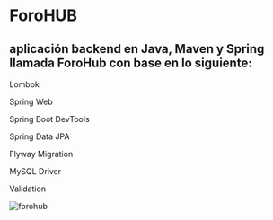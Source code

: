 # ForoHUB

## aplicación backend en Java, Maven y Spring llamada ForoHub con base en lo siguiente: 

Lombok

Spring Web

Spring Boot DevTools

Spring Data JPA

Flyway Migration

MySQL Driver

Validation

![forohub](https://github.com/user-attachments/assets/abc14825-97d5-45e7-ada4-0bd0c640afca)

